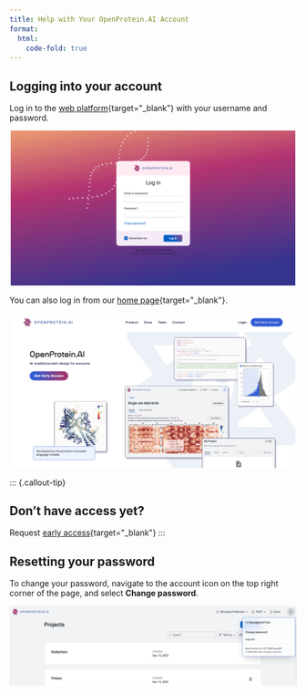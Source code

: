 ```yaml
---
title: Help with Your OpenProtein.AI Account
format:
  html:
    code-fold: true
---
```


## Logging into your account

Log in to the [web platform](https://app.openprotein.ai){target="_blank"} with your
username and password.

<p align="center">
  <img src="./img/login.png" width="500">
</p>

You can also log in from our [home page](https://openprotein.ai){target="_blank"}.

<p align="center">
  <img src="./img/acct-login-homepage.png" width="500">
</p>

::: {.callout-tip}
## Don’t have access yet?

Request [early access](https://openprotein-ai.webflow.io/early-access-form){target="_blank"}
:::

## Resetting your password

To change your password, navigate to the account icon on the top right
corner of the page, and select **Change password**.

<p align="center">
  <img src="./img/change-password.png" width="700">
</p>